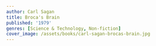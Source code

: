 ```yaml
---
author: Carl Sagan
title: Broca's Brain
published: '1979'
genres: [Science & Technology, Non-fiction]
cover_image: /assets/books/carl-sagan-brocas-brain.jpg
---
```

